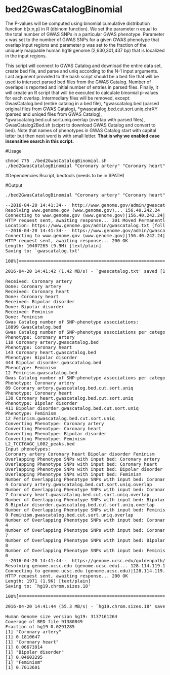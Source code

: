 # bed2GwasCatalogBinomial

The P-values will be computed using binomial cumulative distribution function b(x;n,p) in R (dbinom function). We set the parameter n equal to the total number of GWAS SNPs in a particular GWAS phenotype. Parameter x was set to the number of GWAS SNPs for a given GWAS phenotype that overlap input regions and parameter p was set to the fraction of the uniquely mappable human hg19 genome (2,630,301,437 bp) that is localized in the input regions. 

This script will connect to GWAS Catalog and download the entire data set, create bed file, and parse and uniq according to the N-1 input arguments. Last argument provided to the bash script should be a bed file that will be used to intersect parsed bed files from the GWAS Catalog. Number of overlaps is reported and initial number of entries in parsed files.  Finally, it will create an R script that will be executed to calculate binomial p-values for each overlap. Intermediary files will be removed, except: GwasCatalog.bed (entire catalog in a bed file), \*gwascatalog.bed (parsed original files from GWAS Catalog), \*gwascatalog.bed.cut.sort.uniq.chrXY (parsed and uniqed files from GWAS Catalog), \*gwascatalog.bed.cut.sort.uniq.overlap (overlap with parsed files), GwasCatalog2Bed.sh (sciprt to download GWAS Catalog and convert to bed). Note that names of phenotypes in GWAS Catalog start with capital letter but then next word is with small letter. **That is why we enabled case insensitive search in this script.**

#Usage
<pre>
chmod 775 ./bed2GwasCatalogBinomial.sh
./bed2GwasCatalogBinomial "Coronary artery" "Coronary heart" "Bipolar disorder" "Feminism" L2_TCCTGAGC_L002_peaks.bed 
</pre>

#Dependencies 
Rscript, bedtools (needs to be in $PATH)

#Output
<pre>
./bed2GwasCatalogBinomial "Coronary artery" "Coronary heart" "Bipolar disorder" "Feminism" L2_TCCTGAGC_L002_peaks.bed 

--2016-04-20 14:41:34--  http://www.genome.gov/admin/gwascatalog.txt
Resolving www.genome.gov (www.genome.gov)... 156.40.242.24
Connecting to www.genome.gov (www.genome.gov)|156.40.242.24|:80... connected.
HTTP request sent, awaiting response... 301 Moved Permanently
Location: https://www.genome.gov/admin/gwascatalog.txt [following]
--2016-04-20 14:41:34--  https://www.genome.gov/admin/gwascatalog.txt
Connecting to www.genome.gov (www.genome.gov)|156.40.242.24|:443... connected.
HTTP request sent, awaiting response... 200 OK
Length: 10407265 (9.9M) [text/plain]
Saving to: `gwascatalog.txt'

100%[=======================================================================================================================================================>] 10,407,265  1.49M/s   in 7.0s    

2016-04-20 14:41:42 (1.42 MB/s) - `gwascatalog.txt' saved [10407265/10407265]

Received: Coronary artery
Done: Coronary artery
Received: Coronary heart
Done: Coronary heart
Received: Bipolar disorder
Done: Bipolar disorder
Received: Feminism
Done: Feminism
Gwas Catalog number of SNP-phenotype associations:
18899 GwasCatalog.bed
Gwas Catalog number of SNP-phenotype associations per category:
Phenotype: Coronary artery
110 Coronary artery.gwascatalog.bed
Phenotype: Coronary heart
143 Coronary heart.gwascatalog.bed
Phenotype: Bipolar disorder
444 Bipolar disorder.gwascatalog.bed
Phenotype: Feminism
12 Feminism.gwascatalog.bed
Gwas Catalog number of SNP-phenotype associations per category AFTER REMOVING DUPLICATES:
Phenotype: Coronary artery
89 Coronary artery.gwascatalog.bed.cut.sort.uniq
Phenotype: Coronary heart
130 Coronary heart.gwascatalog.bed.cut.sort.uniq
Phenotype: Bipolar disorder
411 Bipolar disorder.gwascatalog.bed.cut.sort.uniq
Phenotype: Feminism
12 Feminism.gwascatalog.bed.cut.sort.uniq
Converting Phenotype: Coronary artery
Converting Phenotype: Coronary heart
Converting Phenotype: Bipolar disorder
Converting Phenotype: Feminism
L2_TCCTGAGC_L002_peaks.bed
Input phenotypes:
Coronary artery Coronary heart Bipolar disorder Feminism
Overlapping Phenotype SNPs with input bed: Coronary artery
Overlapping Phenotype SNPs with input bed: Coronary heart
Overlapping Phenotype SNPs with input bed: Bipolar disorder
Overlapping Phenotype SNPs with input bed: Feminism
Number of Overlapping Phenotype SNPs with input bed: Coronary artery
4 Coronary artery.gwascatalog.bed.cut.sort.uniq.overlap
Number of Overlapping Phenotype SNPs with input bed: Coronary heart
7 Coronary heart.gwascatalog.bed.cut.sort.uniq.overlap
Number of Overlapping Phenotype SNPs with input bed: Bipolar disorder
8 Bipolar disorder.gwascatalog.bed.cut.sort.uniq.overlap
Number of Overlapping Phenotype SNPs with input bed: Feminism
0 Feminism.gwascatalog.bed.cut.sort.uniq.overlap
Number of Overlapping Phenotype SNPs with input bed: Coronary artery
4
Number of Overlapping Phenotype SNPs with input bed: Coronary heart
7
Number of Overlapping Phenotype SNPs with input bed: Bipolar disorder
8
Number of Overlapping Phenotype SNPs with input bed: Feminism
0
--2016-04-20 14:41:44--  https://genome.ucsc.edu/goldenpath/help/hg19.chrom.sizes
Resolving genome.ucsc.edu (genome.ucsc.edu)... 128.114.119.134, 128.114.119.132, 128.114.119.131, ...
Connecting to genome.ucsc.edu (genome.ucsc.edu)|128.114.119.134|:443... connected.
HTTP request sent, awaiting response... 200 OK
Length: 1971 (1.9K) [text/plain]
Saving to: `hg19.chrom.sizes.18'

100%[=======================================================================================================================================================>] 1,971       --.-K/s   in 0s      

2016-04-20 14:41:44 (55.3 MB/s) - `hg19.chrom.sizes.18' saved [1971/1971]

Human Genome size version hg19: 3137161264
Coverage of BED file 91380849
Fraction of hg19 0.0291285
[1] "Coronary artery"
[1] 0.1810647
[1] "Coronary heart"
[1] 0.06673914
[1] "Bipolar disorder"
[1] 0.04603295
[1] "Feminism"
[1] 0.7013601
</pre>
